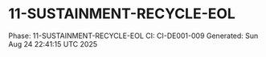 # 11-SUSTAINMENT-RECYCLE-EOL
Phase: 11-SUSTAINMENT-RECYCLE-EOL
CI: CI-DE001-009
Generated: Sun Aug 24 22:41:15 UTC 2025
